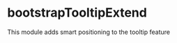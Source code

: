 bootstrapTooltipExtend
======================

This module adds smart positioning to the tooltip feature
